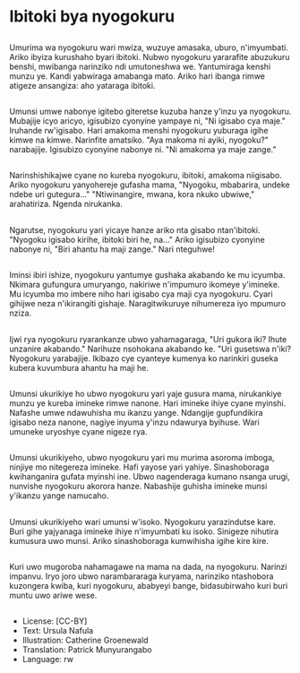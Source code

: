 # Ibitoki bya nyogokuru

##
Umurima wa nyogokuru wari mwiza, wuzuye amasaka, uburo, n'imyumbati. Ariko ibyiza kurushaho byari ibitoki. Nubwo nyogokuru yararafite abuzukuru benshi, mwibanga narinziko ndi umutoneshwa we. Yantumiraga kenshi munzu ye. Kandi yabwiraga amabanga mato. Ariko hari ibanga rimwe atigeze ansangiza: aho yataraga ibitoki.

##
Umunsi umwe nabonye igitebo giteretse kuzuba hanze y'inzu ya nyogokuru. Mubajije icyo aricyo, igisubizo cyonyine yampaye ni, "Ni igisabo cya maje." Iruhande rw'igisabo. Hari amakoma menshi nyogokuru yuburaga igihe kimwe na kimwe. Narinfite amatsiko. "Aya makoma ni ayiki, nyogoku?" narabajije. Igisubizo cyonyine nabonye ni. "Ni amakoma ya maje zange."

##
Narinshishikajwe cyane no kureba nyogokuru, ibitoki, amakoma niigisabo. Ariko nyogokuru yanyohereje gufasha mama, "Nyogoku, mbabarira, undeke ndebe uri gutegura..." "Ntiwinangire, mwana, kora nkuko ubwiwe," arahatiriza. Ngenda nirukanka.

##
Ngarutse, nyogokuru yari yicaye hanze ariko nta gisabo ntan'ibitoki. "Nyogoku igisabo kirihe, ibitoki biri he, na..." Ariko igisubizo cyonyine nabonye ni, "Biri ahantu ha maji zange." Nari nteguhwe!

##
Iminsi ibiri ishize, nyogokuru yantumye gushaka akabando ke mu icyumba. Nkimara gufungura umuryango, nakiriwe n'impumuro ikomeye y'imineke. Mu icyumba mo imbere niho hari igisabo cya maji cya nyogokuru. Cyari gihijwe neza n'ikirangiti gishaje. Naragitwikuruye nihumereza iyo mpumuro nziza.

##
Ijwi rya nyogokuru ryarankanze ubwo yahamagaraga, "Uri gukora iki? Ihute unzanire akabando." Narihuze nsohokana akabando ke. "Uri gusetswa n'iki? Nyogokuru yarabajije. Ikibazo cye cyanteye kumenya ko narinkiri guseka kubera kuvumbura ahantu ha maji he.

##
Umunsi ukurikiye ho ubwo nyogokuru yari yaje gusura mama, nirukankiye munzu ye kureba imineke rimwe nanone. Hari imineke ihiye cyane myinshi. Nafashe umwe ndawuhisha mu ikanzu yange. Ndangije gupfundikira igisabo neza nanone, nagiye inyuma y'inzu ndawurya byihuse. Wari umuneke uryoshye cyane nigeze rya.

##
Umunsi ukurikiyeho, ubwo nyogokuru yari mu murima asoroma imboga, ninjiye mo nitegereza imineke. Hafi yayose yari yahiye. Sinashoboraga kwihanganira gufata myinshi ine. Ubwo nagenderaga kumano nsanga urugi, nunvishe nyogokuru akorora hanze. Nabashije guhisha imineke munsi y'ikanzu yange namucaho.

##
Umunsi ukurikiyeho wari umunsi w'isoko. Nyogokuru yarazindutse kare. Buri gihe yajyanaga imineke ihiye n'imyumbati ku isoko. Sinigeze nihutira kumusura uwo munsi. Ariko sinashoboraga kumwihisha igihe kire kire.

##
Kuri uwo mugoroba nahamagawe na mama na dada, na nyogokuru. Narinzi impanvu. Iryo joro ubwo narambararaga kuryama, narinziko ntashobora kuzongera kwiba, kuri nyogokuru, ababyeyi bange, bidasubirwaho kuri buri muntu uwo ariwe wese.

##
* License: [CC-BY]
* Text: Ursula Nafula
* Illustration: Catherine Groenewald
* Translation: Patrick Munyurangabo
* Language: rw
